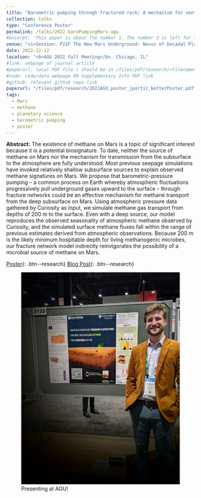 ```yaml
---
title: "Barometric pumping through fractured rock: A mechanism for venting deep underground methane to Mars’ atmosphere"
collection: talks
type: "Conference Poster"
permalink: /talks/2022-baroPumpingMars-agu
#excerpt: 'This paper is about the number 1. The number 2 is left for future work.'
venue: "<i>Session: P22F The New Mars Underground: Nexus of Decadal Planetary Science Objectives II</i>" 
date: 2022-12-12
location: "<b>AGU 2022 Fall Meeting</b>, Chicago, IL"
#link: webpage of journal article
#paperurl: local PDF file ( should be in /files/pdf/research/<filename>.pdf )
#code: code/data webpage OR Supplementary Info PDF link
#github: relevant github repo link
paperurl: "/files/pdf/research/2022AGU_poster_jportiz_betterPoster.pdf"
tags:
  - Mars
  - methane
  - planetary science
  - barometric pumping
  - poster
---
```


<!-- This is a description of your conference proceedings talk, note the different field in type. You can put anything in this field. -->

**Abstract:** The existence of methane on Mars is a topic of significant interest because it is a potential biosignature. To date, neither the source of methane on Mars nor the mechanism for transmission from the subsurface to the atmosphere are fully understood. Most previous seepage simulations have invoked relatively shallow subsurface sources to explain observed methane signatures on Mars. We propose that barometric-pressure pumping – a common process on Earth whereby atmospheric fluctuations progressively pull underground gases upward to the surface – through fracture networks could be an effective mechanism for methane transport from the deep subsurface on Mars. Using atmospheric pressure data gathered by Curiosity as input, we simulate methane gas transport from depths of 200 m to the surface. Even with a deep source, our model reproduces the observed seasonality of atmospheric methane observed by Curiosity, and the simulated surface methane fluxes fall within the range of previous estimates derived from atmospheric observations. Because 200 m is the likely minimum hospitable depth for living methanogenic microbes, our fracture network model indirectly reinvigorates the possibility of a microbial source of methane on Mars.

[Poster]( /files/pdf/research/2022AGU_poster_jportiz_betterPoster.pdf ){: .btn--research} [Blog Post](/posts/2022/12/aguFallMeeting){: .btn--research}

<!-- [Blog Post](/posts/2022-12-11-aguFallMeeting){: .btn--research} -->

<figure>
  <img src="/images/posts/agu2022_photoPoster.jpg">
  <figcaption>Presenting at AGU!</figcaption>
</figure>

